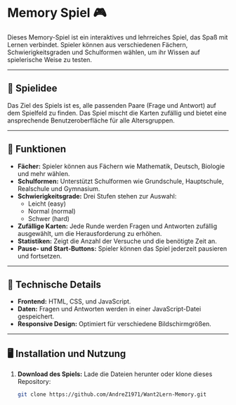 # Memory Spiel 🎮

Dieses Memory-Spiel ist ein interaktives und lehrreiches Spiel, das Spaß mit Lernen verbindet. Spieler können aus verschiedenen Fächern, Schwierigkeitsgraden und Schulformen wählen, um ihr Wissen auf spielerische Weise zu testen.

---

## 🧩 **Spielidee**
Das Ziel des Spiels ist es, alle passenden Paare (Frage und Antwort) auf dem Spielfeld zu finden. Das Spiel mischt die Karten zufällig und bietet eine ansprechende Benutzeroberfläche für alle Altersgruppen.

---

## 🚀 **Funktionen**
- **Fächer:** Spieler können aus Fächern wie Mathematik, Deutsch, Biologie und mehr wählen.
- **Schulformen:** Unterstützt Schulformen wie Grundschule, Hauptschule, Realschule und Gymnasium.
- **Schwierigkeitsgrade:** Drei Stufen stehen zur Auswahl:
  - Leicht (easy)
  - Normal (normal)
  - Schwer (hard)
- **Zufällige Karten:** Jede Runde werden Fragen und Antworten zufällig ausgewählt, um die Herausforderung zu erhöhen.
- **Statistiken:** Zeigt die Anzahl der Versuche und die benötigte Zeit an.
- **Pause- und Start-Buttons:** Spieler können das Spiel jederzeit pausieren und fortsetzen.

---

## 🔧 **Technische Details**
- **Frontend:** HTML, CSS, und JavaScript.
- **Daten:** Fragen und Antworten werden in einer JavaScript-Datei gespeichert.
- **Responsive Design:** Optimiert für verschiedene Bildschirmgrößen.

---

## 🖥️ **Installation und Nutzung**
1. **Download des Spiels:**
   Lade die Dateien herunter oder klone dieses Repository:
   ```bash
   git clone https://github.com/AndreZ1971/Want2Lern-Memory.git

